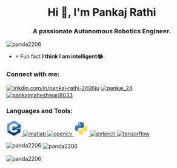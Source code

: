 <h1 align="center">Hi 👋, I'm Pankaj Rathi</h1>
<h3 align="center">A passionate Autonomous Robotics Engineer.</h3>

<p align="left"> <img src="https://komarev.com/ghpvc/?username=panda2206&label=Profile%20views&color=0e75b6&style=flat" alt="panda2206" /> </p>

- ⚡ Fun fact **I think I am intelligent😂.**

<h3 align="left">Connect with me:</h3>
<p align="left">
<a href="https://linkedin.com/in/linkdin.com/in/pankaj-rathi-2406ju" target="blank"><img align="center" src="https://raw.githubusercontent.com/rahuldkjain/github-profile-readme-generator/master/src/images/icons/Social/linked-in-alt.svg" alt="linkdin.com/in/pankaj-rathi-2406ju" height="30" width="40" /></a>
<a href="https://instagram.com/pankaj_24" target="blank"><img align="center" src="https://raw.githubusercontent.com/rahuldkjain/github-profile-readme-generator/master/src/images/icons/Social/instagram.svg" alt="pankaj_24" height="30" width="40" /></a>
<a href="https://www.youtube.com/c/pankajmaheshwari6033" target="blank"><img align="center" src="https://raw.githubusercontent.com/rahuldkjain/github-profile-readme-generator/master/src/images/icons/Social/youtube.svg" alt="pankajmaheshwari6033" height="30" width="40" /></a>
</p>

<h3 align="left">Languages and Tools:</h3>
<p align="left"> <a href="https://www.w3schools.com/cpp/" target="_blank" rel="noreferrer"> <img src="https://raw.githubusercontent.com/devicons/devicon/master/icons/cplusplus/cplusplus-original.svg" alt="cplusplus" width="40" height="40"/> </a> <a href="https://www.mathworks.com/" target="_blank" rel="noreferrer"> <img src="https://upload.wikimedia.org/wikipedia/commons/2/21/Matlab_Logo.png" alt="matlab" width="40" height="40"/> </a> <a href="https://opencv.org/" target="_blank" rel="noreferrer"> <img src="https://www.vectorlogo.zone/logos/opencv/opencv-icon.svg" alt="opencv" width="40" height="40"/> </a> <a href="https://www.python.org" target="_blank" rel="noreferrer"> <img src="https://raw.githubusercontent.com/devicons/devicon/master/icons/python/python-original.svg" alt="python" width="40" height="40"/> </a> <a href="https://pytorch.org/" target="_blank" rel="noreferrer"> <img src="https://www.vectorlogo.zone/logos/pytorch/pytorch-icon.svg" alt="pytorch" width="40" height="40"/> </a> <a href="https://www.tensorflow.org" target="_blank" rel="noreferrer"> <img src="https://www.vectorlogo.zone/logos/tensorflow/tensorflow-icon.svg" alt="tensorflow" width="40" height="40"/> </a> </p>

<p><img align="left" src="https://github-readme-stats.vercel.app/api/top-langs?username=panda2206&show_icons=true&locale=en&layout=compact" alt="panda2206" /></p>

<p>&nbsp;<img align="center" src="https://github-readme-stats.vercel.app/api?username=panda2206&show_icons=true&locale=en" alt="panda2206" /></p>

<p><img align="center" src="https://github-readme-streak-stats.herokuapp.com/?user=panda2206&" alt="panda2206" /></p>
